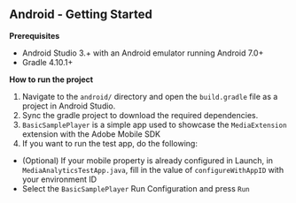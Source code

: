 ## Android - Getting Started

**Prerequisites**

- Android Studio 3.+ with an Android emulator running Android 7.0+
- Gradle 4.10.1+

**How to run the project**

1. Navigate to the `android/` directory and open the `build.gradle` file as a project in Android Studio.
2. Sync the gradle project to download the required dependencies.
3. `BasicSamplePlayer` is a simple app used to showcase the `MediaExtension` extension with the Adobe Mobile SDK
4. If you want to run the test app, do the following:
- (Optional) If your mobile property is already configured in Launch, in `MediaAnalyticsTestApp.java`, fill in the value of `configureWithAppID` with your environment ID
- Select the `BasicSamplePlayer` Run Configuration and press `Run`